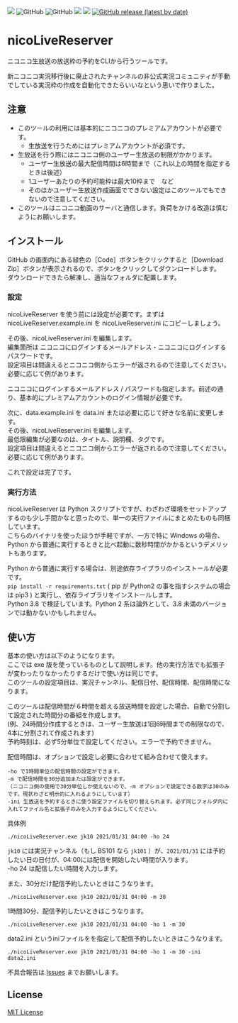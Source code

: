 [![](https://img.shields.io/badge/Origin-tsukumijima-28a745?style=for-the-badge)](https://github.com/tsukumijima/JKCommentCrawler)
![GitHub](https://img.shields.io/github/license/yt4687/Tomoyo-nicoLiveReserver-?style=for-the-badge)
![GitHub](https://img.shields.io/badge/Python-3.8-3376AB?style=for-the-badge&logo=Python)
![](https://img.shields.io/badge/OS-Windows-0078D6?style=for-the-badge&logo=Windows)
[![](https://img.shields.io/badge/Using-niconico-231815?style=for-the-badge&logo=niconico)](https://nicovideo.jp)
[![GitHub release (latest by date)](https://img.shields.io/github/v/release/yt4687/nicoLiveReserver?style=for-the-badge)](https://github.com/yt4687/nicoLiveReserver/releases)

# nicoLiveReserver
ニコニコ生放送の放送枠の予約をCLIから行うツールです。  

新ニコニコ実況移行後に廃止されたチャンネルの非公式実況コミュニティが手動でしている実況枠の作成を自動化できたらいいなという思いで作りました。

## 注意

- このツールの利用には基本的にニコニコのプレミアムアカウントが必要です。  
  - 生放送を行うためにはプレミアムアカウントが必須です。  
- 生放送を行う際にはニコニコ側のユーザー生放送の制限がかかります。  
  - ユーザー生放送の最大配信時間は6時間まで（これ以上の時間を指定するときは後述）
  - 1ユーザーあたりの予約可能枠は最大10枠まで　など
  - そのほかユーザー生放送作成画面でできない設定はこのツールでもできないので注意してください。
- このツールはニコニコ動画のサーバと通信します。負荷をかける改造は慎むようにお願いします。


## インストール

GitHub の画面内にある緑色の［Code］ボタンをクリックすると［Download Zip］ボタンが表示されるので、ボタンをクリックしてダウンロードします。  
ダウンロードできたら解凍し、適当なフォルダに配置します。

### 設定

nicoLiveReserver を使う前には設定が必要です。まずは nicoLiveReserver.example.ini を nicoLiveReserver.ini にコピーしましょう。

その後、nicoLiveReserver.ini を編集します。  
編集箇所は ニコニコにログインするメールアドレス・ニコニコにログインするパスワードです。  
設定項目は間違えるとニコニコ側からエラーが返されるので注意してください。必要に応じて例があります。  

ニコニコにログインするメールアドレス / パスワードも指定します。前述の通り、基本的にプレミアムアカウントのログイン情報が必要です。

次に、data.example.ini を data.ini または必要に応じて好きな名前に変更します。  
その後、nicoLiveReserver.ini を編集します。  
最低限編集が必要なのは、タイトル、説明欄、タグです。  
設定項目は間違えるとニコニコ側からエラーが返されるので注意してください。必要に応じて例があります。 

これで設定は完了です。

### 実行方法

nicoLiveReserver は Python スクリプトですが、わざわざ環境をセットアップするのも少し手間かなと思ったので、単一の実行ファイルにまとめたものも同梱しています。  
こちらのバイナリを使ったほうが手軽ですが、一方で特に Windows の場合、Python から普通に実行するときと比べ起動に数秒時間がかかるというデメリットもあります。  

Python から普通に実行する場合は、別途依存ライブラリのインストールが必要です。  
`pip install -r requirements.txt` ( pip が Python2 の事を指すシステムの場合は pip3 ) と実行し、依存ライブラリをインストールします。  
Python 3.8 で検証しています。Python 2 系は論外として、3.8 未満のバージョンでは動かないかもしれません。

## 使い方

基本の使い方は以下のようになります。  
ここでは exe 版を使っているものとして説明します。他の実行方法でも拡張子が変わったりなかったりするだけで使い方は同じです。  
このツールの設定項目は、実況チャンネル、配信日付、配信時間、配信時間になります。  

このツールは配信時間が６時間を超える放送時間を設定した場合、自動で分割して設定された時間分の番組を作成します。  
(例、24時間分作成するときは、ユーザー生放送は1回6時間までの制限なので、4本に分割されて作成されます)  
予約時刻は、必ず5分単位で設定してください。エラーで予約できません。  

配信時間は、オプションで設定し必要に合わせて組み合わせて使えます。  
```
-ho で1時間単位の配信時間の設定ができます。  
-m で配信時間を30分追加または設定ができます。  
（ニコニコ側の使用で30分単位しか使えないので、-m オプションで設定できる数字は30のみです。現状わざと明示的に入れるようにしています）
-ini 生放送を予約するときに使う設定ファイルを切り替えられます。必ず同じフォルダ内に入れてファイル名と拡張子のみを入力するようにしてください。
```
具体例  
```
./nicoLiveReserver.exe jk10 2021/01/31 04:00 -ho 24
```
`jk10` には実況チャンネル（もし BS101 なら `jk101` ）が、`2021/01/31` には予約したい日の日付が、04:00には配信を開始したい時間が入ります。  
-ho 24 は配信したい時間を入力します。

また、30分だけ配信予約したいときはこうなります。
```
./nicoLiveReserver.exe jk10 2021/01/31 04:00 -m 30
```
1時間30分、配信予約したいときはこうなります。
```
./nicoLiveReserver.exe jk10 2021/01/31 04:00 -ho 1 -m 30
```
data2.ini というiniファイルをを指定して配信予約したいときはこうなります。
```
./nicoLiveReserver.exe jk10 2021/01/31 04:00 -ho 1 -m 30 -ini data2.ini
```
不具合報告は [Issues](https://github.com/yt4687/nicoLiveReserver/issues) までお願いします。

## License
[MIT License](LICENSE.txt)

